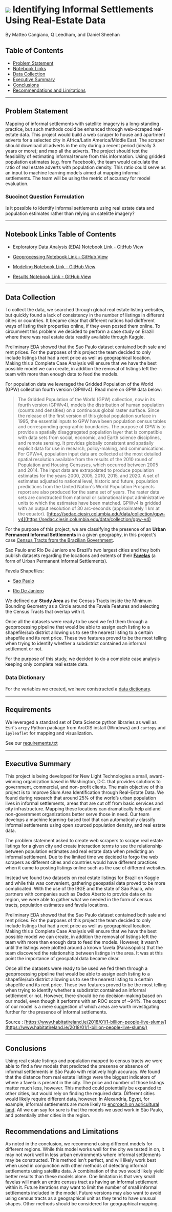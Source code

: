 # ![](https://ga-dash.s3.amazonaws.com/production/assets/logo-9f88ae6c9c3871690e33280fcf557f33.png) Identifying Informal Settlements Using Real-Estate Data
By Matteo Cangiano, Q Leedham, and Daniel Sheehan  
  
  
## Table of Contents
  - [Problem Statement](#Problem-Statement)
  - [Notebook Links](#Notebook-Links-Table-of-Contents)
  - [Data Collection](#Data-Collection)
  - [Executive Summary](#Executive-Summary)
  - [Conclusions](#Conclusions)
  - [Recommendations and Limitations](#Recommendations-and-Limitations)

---
## Problem Statement   

Mapping of informal settlements with satellite imagery is a long-standing practice, but such methods could be enhanced through web-scraped real-estate data. This project would build a web scraper to house and apartment adverts for a selected city in Africa/Latin America/Middle East. The scraper should download all adverts in the city during a recent period (ideally 3 years or more); and map all the adverts. The project should test the feasibility of estimating informal tenure from this information. Using gridded population estimates (e.g. from Facebook), the team would calculate the ratio of real estate adverts with population density. This ratio could serve as an input to machine learning models aimed at mapping informal settlements. The team will be using the metric of accuracy for model evaluation. 

### Succinct Question Formulation

Is it possible to identify informal settlements using real estate data and population estimates rather than relying on satelitte imagery?

---  

## Notebook Links Table of Contents


* [Exploratory Data Analysis (EDA) Notebook Link - GitHub View](https://git.generalassemb.ly/delta/delta/blob/master/eda/EDA.ipynb)

* [Geoprocessing Notebook Link - GitHub View](https://git.generalassemb.ly/delta/delta/blob/master/geoprocessing/Geoprocessing.ipynb)

* [Modeling Notebook Link - GitHub View](https://git.generalassemb.ly/delta/delta/blob/master/modeling/modeling-notebook.ipynb)  

* [Results Notebook Link - GitHub View](https://git.generalassemb.ly/delta/delta/blob/master/geoprocessing/Results_Map.ipynb)

  
---

## Data Collection
To collect the data, we searched through global real estate listing websites, but quickly found a lack of consistency in the number of listings in different cities or countries. It became clear that different nations had didfferent ways of listing their properties online, if they even posted them online. To circumvent this problem we decided to perform a case study on Brazil where there was real estate data readily available through Kaggle.

Preliminary EDA showed that the Sao Paulo dataset contained both sale and rent prices. For the purposes of this project the team decided to only include listings that had a rent price as well as geographical location. Making this a Complete Case Analysis will ensure that we have the best possible model we can create, in addition the removal of listings left the team with more than enough data to feed the models.

For population data we leveraged the Gridded Population of the World (GPW) collection fourth version (GPWv4). Read more on GPW data below:

> The Gridded Population of the World (GPW) collection, now in its fourth version (GPWv4), models the distribution of human population (counts and densities) on a continuous global raster surface. Since the release of the first version of this global population surface in 1995, the essential inputs to GPW have been population census tables and corresponding geographic boundaries. The purpose of GPW is to provide a spatially disaggregated population layer that is compatible with data sets from social, economic, and Earth science disciplines, and remote sensing. It provides globally consistent and spatially explicit data for use in research, policy-making, and communications. For GPWv4, population input data are collected at the most detailed spatial resolution available from the results of the 2010 round of Population and Housing Censuses, which occurred between 2005 and 2014. The input data are extrapolated to produce population estimates for the years 2000, 2005, 2010, 2015, and 2020. A set of estimates adjusted to national level, historic and future, population predictions from the United Nation's World Population Prospects report are also produced for the same set of years. The raster data sets are constructed from national or subnational input administrative units to which the estimates have been matched. GPWv4 is gridded with an output resolution of 30 arc-seconds (approximately 1 km at the equator). [https://sedac.ciesin.columbia.edu/data/collection/gpw-v4](https://sedac.ciesin.columbia.edu/data/collection/gpw-v4)

For the purpose of this project, we are classifying the presence of an **Urban Permanent Informal Settlements** in a given geography, in this project's case [Census Tracts from the Brazilian Government](ftp://geoftp.ibge.gov.br/organizacao_do_territorio/malhas_territoriais/malhas_de_setores_censitarios__divisoes_intramunicipais/censo_2010/setores_censitarios_shp/). 

Sao Paulo and Rio De Janiero are Brazil's two largest cities and they both publish datasets regarding the locations and extents of their **[Favelas](https://en.wikipedia.org/wiki/Favela)** (a form of Urban Permanent Informal Settlements). 

Favela Shapefiles:

* [Sao Paulo](http://dados.prefeitura.sp.gov.br/dataset/favelas)

* [Rio De Janiero](http://www.data.rio/datasets/limite-favelas?geometry=-43.381%2C-22.997%2C-43.272%2C-22.970)

We defined our **Study Area** as the Census Tracts inside the Minimum Bounding Geometry as a Circle around the Favela Features and selecting the Census Tracts that overlap with it.

Once all the datasets were ready to be used we fed them through a geoprocessing pipeline that would be able to assign each listing to a shapefile/sub district allowing us to see the nearest listing to a certain shapefile and its rent price. These two features proved to be the most telling when trying to identify whether a subdistrict contained an informal settlement or not. 

For the purpose of this study, we decided to do a complete case analysis keeping only complete real estate data. 

### Data Dictionary

For the variables we created, we have contstructed a [data dictionary](https://git.generalassemb.ly/delta/delta/blob/master/data_dictionary/data_dictionary.md). 

---

## Requirements

We leveraged a standard set of Data Science python libraries as well as Esri's `arcpy` Python package from ArcGIS install (Windows) and `cartopy` and `ipyleaflet` for mapping and visualization. 

See our [requirements.txt](https://git.generalassemb.ly/delta/delta/blob/master/requirements.txt)

---

## Executive Summary

This project is being developed for New Light Technologies  a small, award-winning organization based in Washington, D.C. that provides solutions to government, commercial, and non-profit clients. The main objective of this project is to Improve Slum Area Identification through Real-Estate Data. We found during research that around 25% of the world’s urban population lives in informal settlements, areas that are cut off from basic services and city infrastructure. Mapping these locations can dramatically help aid and non-government organizations better serve those in need. Our team develops a machine learning-based tool that can automatically classify informal settlements using open sourced population density, and real estate data.

The problem statement asked to create web scrapers to scrape real estate listings for a given city and create interaction terms to see the relationship between population estimates and real estate data when predicting an informal settlement. Due to the limited time we decided to forgo the web scrapers as different cities and countries would have different practices when it came to posting listings online such as the use of different websites. 

Instead we found two datasets on real estate listings for Brazil on Kaggle and while this was convenient, gathering geospatial data proved to be more complicated. With the use of the IBGE and the state of São Paulo, who partners with companies such as Dados Aberto to provide data on its region, we were able to gather what we needed in the form of census tracts, population estimates and favela locations. 

Preliminary EDA showed that the Sao Paulo dataset contained both sale and rent prices. For the purposes of this project the team decided to only include listings that had a rent price as well as geographical location. Making this a Complete Case Analysis will ensure that we have the best possible model we can create, in addition the removal of listings left the team with more than enough data to feed the models. However, it wasn’t until the listings were plotted around a known favela (Paraisópolis) that the team discovered the relationship between listings in the area. It was at this point the importance of geospatial data became clear.

Once all the datasets were ready to be used we fed them through a geoprocessing pipeline that would be able to assign each listing to a shapefile/sub district allowing us to see the nearest listing to a certain shapefile and its rent price. These two features proved to be the most telling when trying to identify whether a subdistrict contained an informal settlement or not. However, there should be no decision-making based on our model, even though it performs with an ROC score of ~94%. The output of our model is a mere suggestion of which areas are worth investigating further for the presence of informal settlements. 


Source : [https://www.habitatireland.ie/2018/01/1-billion-people-live-slums/](https://www.habitatireland.ie/2018/01/1-billion-people-live-slums/)

---

## Conclusions

Using real estate listings and population mapped to census tracts we were able to find a few models that predicted the presense or absence of informal settlements in São Paulo with relatively high accuracy. We found that the distance from real estate listings were the biggest indicators of where a favela is present in the city. The price and number of those listings matter much less, however. This method could potentially be expanded to other cities, but would rely on finding the required data. Different cities would likely require different data, however. In Alexandria, Egypt, for example, informal settlements are more likely to [encroach on agricultural land](https://www.sciencedirect.com/science/article/pii/S111001681730279X). All we can say for sure is that the models we used work in São Paulo, and potentially other cities in the region.



## Recommendations and Limitations

As noted in the conclusion, we recommend using different models for different regions. While this model works well for the city we tested in on, it may not work well in less urban environments where informal settlements may be constructed. This method isn't perfect, and will likely work best when used in conjunction with other methods of detecting informal settlements using satellite data. A combination of the two would likely yield better results than these models alone. One limitation is that very small favelas will mark an entire census tract as having an informal settlement within it. Future iterations may want to limit the number of small informal settlements included in the model. Future versions may also want to avoid using census tracts as a geographical unit as they tend to have unusual shapes. Other methods should be considered for geographical mapping.
